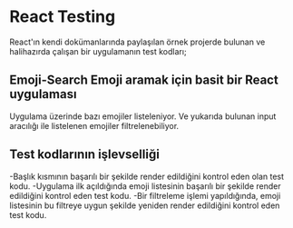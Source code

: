 # React Testing

React'ın kendi dokümanlarında paylaşılan örnek projerde bulunan ve halihazırda çalışan bir uygulamanın test kodları;

## Emoji-Search Emoji aramak için basit bir React uygulaması

Uygulama üzerinde bazı emojiler listeleniyor. Ve yukarıda bulunan input aracılığı ile listelenen emojiler filtrelenebiliyor.

## Test kodlarının işlevselliği

-Başlık kısmının başarılı bir şekilde render edildiğini kontrol eden olan test kodu.
-Uygulama ilk açıldığında emoji listesinin başarılı bir şekilde render edildiğini kontrol eden test kodu.
-Bir filtreleme işlemi yapıldığında, emoji listesinin bu filtreye uygun şekilde yeniden render edildiğini kontrol eden test kodu.
